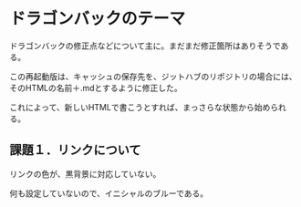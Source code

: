

# ドラゴンバックのテーマ

ドラゴンバックの修正点などについて主に。まだまだ修正箇所はありそうである。

この再起動版は、キャッシュの保存先を、ジットハブのリポジトリの場合には、そのHTMLの名前＋.mdとするように修正した。

これによって、新しいHTMLで書こうとすれば、まっさらな状態から始められる。

## 課題１．リンクについて

リンクの色が、黒背景に対応していない。

何も設定していないので、イニシャルのブルーである。
